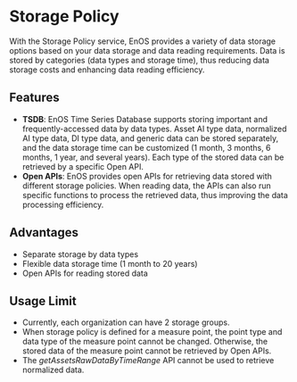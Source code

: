 # Storage Policy

With the Storage Policy service, EnOS provides a variety of data storage options based on your data storage and data reading requirements. Data is stored by categories (data types and storage time), thus reducing data storage costs and enhancing data reading efficiency.

## Features
- **TSDB**: EnOS Time Series Database supports storing important and frequently-accessed data by data types. Asset AI type data, normalized AI type data, DI type data, and generic data can be stored separately, and the data storage time can be customized (1 month, 3 months, 6 months, 1 year, and several years). Each type of the stored data can be retrieved by a specific Open API.
- **Open APIs**: EnOS provides open APIs for retrieving data stored with different storage policies. When reading data, the APIs can also run specific functions to process the retrieved data, thus improving the data processing efficiency.

<!--

**Archive DB**: The Archive database supports storing historical asset data with huge size for a longer time. Data stored in the archive DB can be used for further analysis and generating reports.

-->

## Advantages

- Separate storage by data types
- Flexible data storage time (1 month to 20 years)
- Open APIs for reading stored data

## Usage Limit
- Currently, each organization can have 2 storage groups.
- When storage policy is defined for a measure point, the point type and data type of the measure point cannot be changed. Otherwise, the stored data of the measure point cannot be retrieved by Open APIs.
- The *getAssetsRawDataByTimeRange* API cannot be used to retrieve normalized data.
